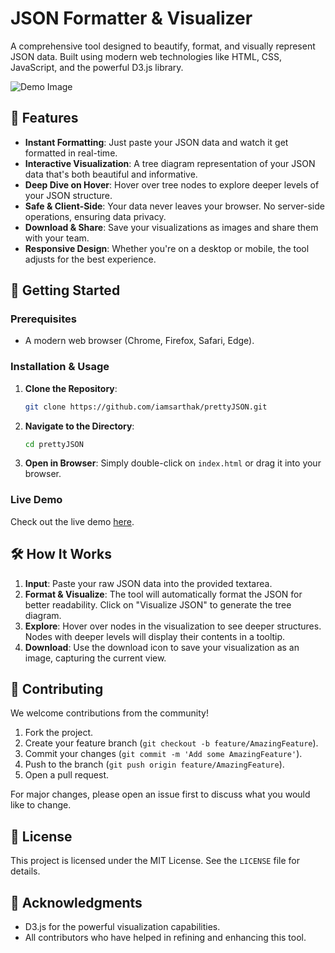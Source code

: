 # JSON Formatter & Visualizer

A comprehensive tool designed to beautify, format, and visually represent JSON data. Built using modern web technologies like HTML, CSS, JavaScript, and the powerful D3.js library.

![Demo Image](https://iamsarthak.github.io/prettyJSON/screengrab.png) <!-- Replace with the path to your demo image -->

## 🌟 Features

- **Instant Formatting**: Just paste your JSON data and watch it get formatted in real-time.
- **Interactive Visualization**: A tree diagram representation of your JSON data that's both beautiful and informative.
- **Deep Dive on Hover**: Hover over tree nodes to explore deeper levels of your JSON structure.
- **Safe & Client-Side**: Your data never leaves your browser. No server-side operations, ensuring data privacy.
- **Download & Share**: Save your visualizations as images and share them with your team.
- **Responsive Design**: Whether you're on a desktop or mobile, the tool adjusts for the best experience.

## 🚀 Getting Started

### Prerequisites

- A modern web browser (Chrome, Firefox, Safari, Edge).

### Installation & Usage

1. **Clone the Repository**:
   ```bash
   git clone https://github.com/iamsarthak/prettyJSON.git
   ```
2. **Navigate to the Directory**:
   ```bash
   cd prettyJSON
   ```
3. **Open in Browser**:
   Simply double-click on `index.html` or drag it into your browser.

### Live Demo

Check out the live demo [here](https://iamsarthak.github.io/prettyJSON/).

## 🛠️ How It Works

1. **Input**: Paste your raw JSON data into the provided textarea.
2. **Format & Visualize**: The tool will automatically format the JSON for better readability. Click on "Visualize JSON" to generate the tree diagram.
3. **Explore**: Hover over nodes in the visualization to see deeper structures. Nodes with deeper levels will display their contents in a tooltip.
4. **Download**: Use the download icon to save your visualization as an image, capturing the current view.

## 🤝 Contributing

We welcome contributions from the community!

1. Fork the project.
2. Create your feature branch (`git checkout -b feature/AmazingFeature`).
3. Commit your changes (`git commit -m 'Add some AmazingFeature'`).
4. Push to the branch (`git push origin feature/AmazingFeature`).
5. Open a pull request.

For major changes, please open an issue first to discuss what you would like to change.

## 📜 License

This project is licensed under the MIT License. See the `LICENSE` file for details.

## 🙌 Acknowledgments

- D3.js for the powerful visualization capabilities.
- All contributors who have helped in refining and enhancing this tool.
